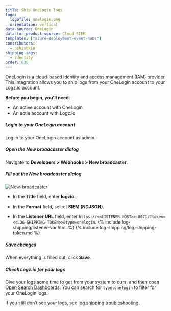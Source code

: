 ```yaml
---
title: Ship OneLogin logs
logo:
  logofile: onelogin.png
  orientation: vertical
data-source: OneLogin
data-for-product-source: Cloud SIEM
templates: ["azure-deployment-event-hubs"]
contributors:
  - nshishkin
shipping-tags:
  - identity
order: 630
---
```


OneLogin is a cloud-based identity and access management (IAM) provider. This integration allows you to ship logs from your OneLogin account to your Logz.io account.

**Before you begin, you'll need**: 

* An active account with OneLogin
* An actie account with Logz.io

<div class="tasklist">

##### Login to your OneLogin account

Log in to your OneLogin account as admin.

##### Open the **New broadcaster** dialog

Navigate to **Developers > Webhooks > New broadcaster**.

##### Fill out the **New broadcaster** dialog
  
![New-broadcaster](https://dytvr9ot2sszz.cloudfront.net/logz-docs/siem/New-broadcaster.png)

* In the **Title** field, enter **logzio**.

* In the **Format** field, select **SIEM (NDJSON)**.

* In the **Listener URL** field, enter `https://<<LISTENER-HOST>>:8071/?token=<<LOG-SHIPPING-TOKEN>>&type=onelogin`. {% include log-shipping/listener-var.html %} {% include log-shipping/log-shipping-token.md %}


##### Save changes

When everything is filled out, click **Save**.


##### Check Logz.io for your logs

Give your logs some time to get from your system to ours, and then open [Open Search Dashboards](https://app.logz.io/#/dashboard/osd). You can search for `type:onelogin` to filter for your OneLogin logs.
  
If you still don’t see your logs, see [log shipping troubleshooting](https://docs.logz.io/user-guide/log-shipping/log-shipping-troubleshooting.html).

</div>


